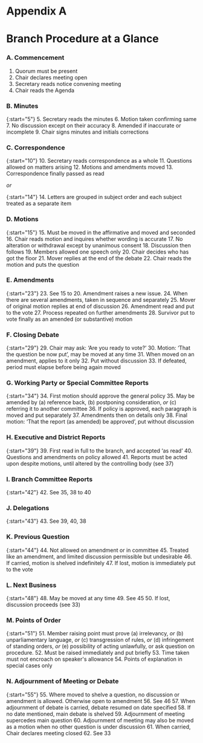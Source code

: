 # Appendix A

# Branch Procedure at a Glance

### A. Commencement

1. Quorum must be present
2. Chair declares meeting open
3. Secretary reads notice convening meeting
4. Chair reads the Agenda

### B. Minutes

{:start="5"}
5. Secretary reads the minutes
6. Motion taken confirming same
7. No discussion except on their accuracy
8. Amended if inaccurate or incomplete
9. Chair signs minutes and initials corrections

### C. Correspondence

{:start="10"}
10. Secretary reads correspondence as a whole
11. Questions allowed on matters arising
12. Motions and amendments moved
13. Correspondence finally passed as read

*or*

{:start="14"}
14. Letters are grouped in subject order and each subject treated as a separate item

### D. Motions

{:start="15"}
15. Must be moved in the affirmative and moved and seconded
16. Chair reads motion and inquires whether wording is accurate
17. No alteration or withdrawal except by unanimous consent
18. Discussion then follows
19. Members allowed one speech only
20. Chair decides who has got the floor
21. Mover replies at the end of the debate
22. Chair reads the motion and puts the question

### E. Amendments

{:start="23"}
23. See 15 to 20. Amendment raises a new issue.
24. When there are several amendments, taken in sequence and separately
25. Mover of original motion replies at end of discussion
26. Amendment read and put to the vote
27. Process repeated on further amendments
28. Survivor put to vote finally as an amended (or substantive) motion

### F. Closing Debate

{:start="29"}
29. Chair may ask: ‘Are you ready to vote?’
30. Motion: ‘That the question be now put’, may be moved at any time
31. When moved on an amendment, applies to it only
32. Put without discussion
33. If defeated, period must elapse before being again moved

### G. Working Party or Special Committee Reports

{:start="34"}
34. First motion should approve the general policy
35. May be amended by (a) reference back, (b) postponing consideration, *or* (c) referring it to another committee
36. If policy is approved, each paragraph is moved and put separately
37. Amendments then on details only
38. Final motion: ‘That the report (as amended) be approved’, put without discussion

### H. Executive and District Reports

{:start="39"}
39. First read in full to the branch, and accepted ‘as read’
40. Questions and amendments on policy allowed
41. Reports must be acted upon despite motions, until altered by the controlling body (see 37)

### I. Branch Committee Reports

{:start="42"}
42. See 35, 38 to 40

### J. Delegations

{:start="43"}
43. See 39, 40, 38

### K. Previous Question

{:start="44"}
44. Not allowed on amendment or in committee
45. Treated like an amendment, and limited discussion permissible but undesirable
46. If carried, motion is shelved indefinitely
47. If lost, motion is immediately put to the vote

### L. Next Business

{:start="48"}
48. May be moved at any time
49. See 45
50. If lost, discussion proceeds (see 33)

### M. Points of Order

{:start="51"}
51. Member raising point must prove (a) irrelevancy, *or* (b) unparliamentary language, *or* (c) transgression of rules, *or* (d) infringement of standing orders, *or* (e) possibility of acting unlawfully, or ask question on procedure.
52. Must be raised immediately and put briefly
53. Time taken must not encroach on speaker's allowance
54. Points of explanation in special cases only

### N. Adjournment of Meeting or Debate

{:start="55"}
55. Where moved to shelve a question, no discussion or amendment is allowed. Otherwise open to amendment
56. See 46
57. When adjournment of debate is carried, debate resumed on date specified
58. If no date mentioned, main debate is shelved
59. Adjournment of meeting supercedes main question
60. Adjournment of meeting may also be moved as a motion when no other question is under discussion
61. When carried, Chair declares meeting closed
62. See 33